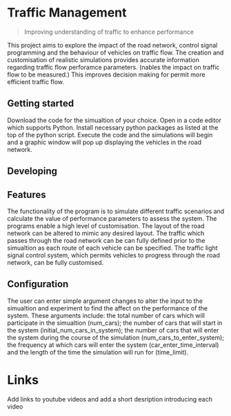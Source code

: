 # Traffic Management
> Improving understanding of traffic to enhance performance

This project aims to explore the impact of the road network, control signal programming and the behaviour of vehicles on traffic flow.  The creation and customisation of realistic simulations provides accurate information regarding traffic flow perforamce parameters. (nables the impact on traffic flow to be measured.) This improves decision making for permit more efficient traffic flow.

## Getting started

Download the code for the simualtion of your choice. 
Open in a code editor which supports Python.
Install necessary python packages as listed at the top of the python script.
Execute the code and the simulations will begin and a graphic window will pop up displaying the vehicles in the road network.

## Developing

## Features

The functionality of the program is to simulate different traffic scenarios and calculate the value of performance parameters to assess the system. The programs enable a high level of customisation. The layout of the road network can be altered to mimic any desired layout. The traffic which passes through the road network can be can fully defined prior to the simualtion as each route of each vehicle can be specified. The traffic light signal control system, which permits vehicles to progress through the road network, can be fully customised.

## Configuration
The user can enter simple argument changes to alter the input to the simualtion and experiment to find the affect on the performance of the system. These arguments include: the total number of cars which will participate in the simualtion (num_cars); the number of cars that will start in the system (initial_num_cars_in_system); the number of cars that will enter the system during the course of the simulation (num_cars_to_enter_system); the frequency at which cars will enter the system (car_enter_time_interval) and the length of the time the simulation will run for (time_limit).

# Links

Add links to youtube videos and add a short desription introducing each video
